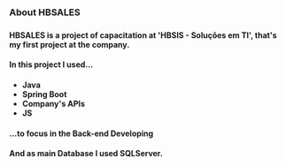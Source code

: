 <h3>About HBSALES<h3>
<h4/>HBSALES is a project of capacitation at 'HBSIS - Soluções em TI', that's my first project at the company.
<br>

<h4>In this project I used...<h4>
<ul>
<li>Java</li>
<li>Spring Boot</li>
<li>Company's APIs</li>
<li>JS</li>
</ul>
<h4>...to focus in the Back-end Developing</h4>

<h4/>And as main Database I used SQLServer.




